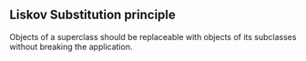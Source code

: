 ## Liskov Substitution principle

Objects of a superclass should be replaceable with objects of its subclasses without breaking the application.

